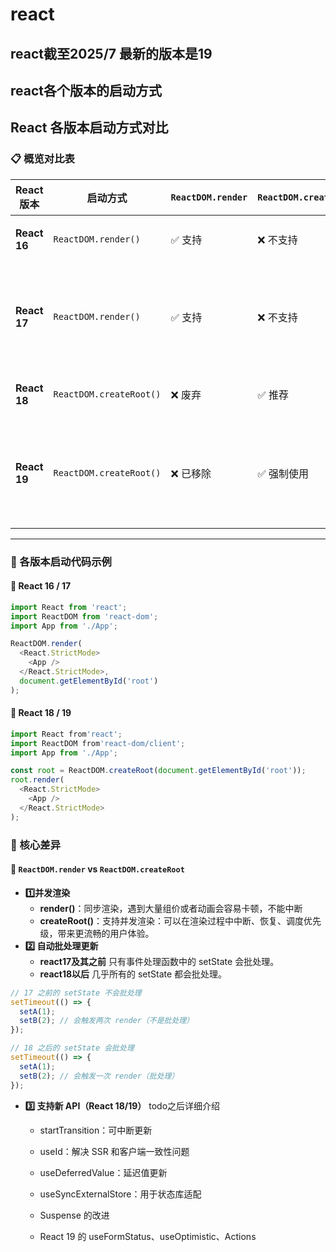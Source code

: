 # react
## react截至2025/7 最新的版本是19
## react各个版本的启动方式
## React 各版本启动方式对比

### 📋 概览对比表

| React 版本 | 启动方式                  | `ReactDOM.render` | `ReactDOM.createRoot` | 特点说明 |
|-------------|----------------------------|-------------------|------------------------|----------|
| **React 16** | `ReactDOM.render()`        | ✅ 支持            | ❌ 不支持               | 传统渲染方式 |
| **React 17** | `ReactDOM.render()`        | ✅ 支持            | ❌ 不支持               | 和 16 类似，升级兼容性好 |
| **React 18** | `ReactDOM.createRoot()`    | ❌ 废弃            | ✅ 推荐                 | 引入并发特性 |
| **React 19** | `ReactDOM.createRoot()`    | ❌ 已移除          | ✅ 强制使用             | 强化并发渲染、支持新特性 |

---

### 🧪 各版本启动代码示例

#### 🔸 React 16 / 17

```js
import React from 'react';
import ReactDOM from 'react-dom';
import App from './App';

ReactDOM.render(
  <React.StrictMode>
    <App />
  </React.StrictMode>,
  document.getElementById('root')
);
```

#### 🔸 React 18 / 19

```js
import React from'react';
import ReactDOM from'react-dom/client';
import App from './App';

const root = ReactDOM.createRoot(document.getElementById('root'));
root.render(
  <React.StrictMode>
    <App />
  </React.StrictMode>
);
```

### 🧪 核心差异
#### 🔸 `ReactDOM.render` vs `ReactDOM.createRoot`

- **1️⃣并发渲染** 
  - **render()**：同步渲染，遇到大量组价或者动画会容易卡顿，不能中断
  - **createRoot()**：支持并发渲染：可以在渲染过程中中断、恢复、调度优先级，带来更流畅的用户体验。
- **2️⃣ 自动批处理更新**  
  - **react17及其之前** 只有事件处理函数中的 setState 会批处理。
  - **react18以后** 几乎所有的 setState 都会批处理。
```js
// 17 之前的 setState 不会批处理
setTimeout(() => {
  setA(1);
  setB(2); // 会触发两次 render（不是批处理）
});
```
```js
// 18 之后的 setState 会批处理
setTimeout(() => {
  setA(1);
  setB(2); // 会触发一次 render（批处理）
});
```
- **3️⃣ 支持新 API（React 18/19）**  todo之后详细介绍

   - startTransition：可中断更新

   - useId：解决 SSR 和客户端一致性问题

   - useDeferredValue：延迟值更新

   - useSyncExternalStore：用于状态库适配

   - Suspense 的改进

   - React 19 的 useFormStatus、useOptimistic、Actions